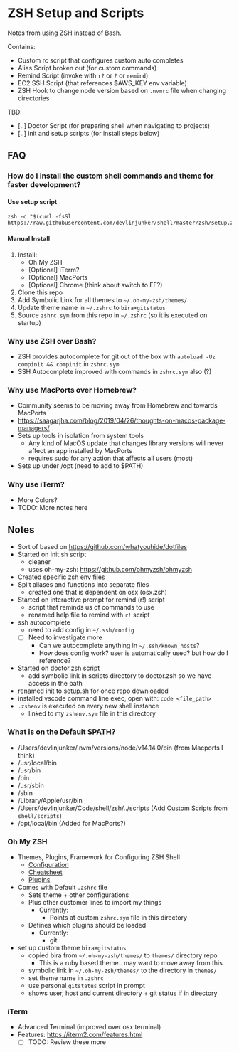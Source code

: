 # ZSH Setup and Scripts
Notes from using ZSH instead of Bash.

Contains:
- Custom rc script that configures custom auto completes
- Alias Script broken out (for custom commands)
- Remind Script (invoke with `r?` or `?` or `remind`)
- EC2 SSH Script (that references $AWS_KEY env variable)
- ZSH Hook to change node version based on `.nvmrc` file when changing directories

TBD: 
- [..] Doctor Script (for preparing shell when navigating to projects)
- [..] init and setup scripts (for install steps below)

## FAQ

### How do I install the custom shell commands and theme for faster development?
#### Use setup script 
```
zsh -c "$(curl -fsSl https://raw.githubusercontent.com/devlinjunker/shell/master/zsh/setup.zsh)"
```

#### Manual Install
1. Install:
   - Oh My ZSH
   - [Optional] iTerm?
   - [Optional] MacPorts
   - [Optional] Chrome (think about switch to FF?)
2. Clone this repo
3. Add Symbolic Link for all themes to `~/.oh-my-zsh/themes/`
3. Update theme name in `~/.zshrc` to `bira+gitstatus`
4. Source `zshrc.sym` from this repo in `~/.zshrc` (so it is executed on startup)

### Why use ZSH over Bash?
 - ZSH provides autocomplete for git out of the box with `autoload -Uz compinit && compinit` in `zshrc.sym`
 - SSH Autocomplete improved with commands in `zshrc.sym` also (?)

### Why use MacPorts over Homebrew?
 - Community seems to be moving away from Homebrew and towards MacPorts
 - https://saagarjha.com/blog/2019/04/26/thoughts-on-macos-package-managers/
 - Sets up tools in isolation from system tools
   - Any kind of MacOS update that changes library versions will never affect an app installed by MacPorts
   - requires sudo for any action that affects all users (most)
 - Sets up under /opt (need to add to $PATH)

### Why use iTerm?
 - More Colors?
 - TODO: More notes here


## Notes
- Sort of based on https://github.com/whatyouhide/dotfiles
- Started on init.sh script
  - cleaner
  - uses oh-my-zsh: https://github.com/ohmyzsh/ohmyzsh
- Created specific zsh env files
- Split aliases and functions into separate files
  - created one that is dependent on osx (osx.zsh)
- Started on interactive prompt for remind (r!) script
  - script that reminds us of commands to use
  - renamed help file to remind with `r!` script
- ssh autocomplete
  - need to add config in `~/.ssh/config`
  - [ ] Need to investigate more
    - Can we autocomplete anything in `~/.ssh/known_hosts`?
    - How does config work? user is automatically used? but how do I reference? 
- Started on doctor.zsh script
  - add symbolic link in scripts directory to doctor.zsh so we have access in the path
- renamed init to setup.sh for once repo downloaded
- installed vscode command line exec, open with: `code <file_path>`
- `.zshenv` is executed on every new shell instance
  - linked to my `zshenv.sym` file in this directory

### What is on the Default $PATH?
- /Users/devlinjunker/.nvm/versions/node/v14.14.0/bin (from Macports I think)
- /usr/local/bin
- /usr/bin
- /bin
- /usr/sbin
- /sbin
- /Library/Apple/usr/bin
- /Users/devlinjunker/Code/shell/zsh/../scripts (Add Custom Scripts from `shell/scripts`)
- /opt/local/bin (Added for MacPorts?)

### Oh My ZSH
- Themes, Plugins, Framework for Configuring ZSH Shell
  - [Configuration](https://github.com/ohmyzsh/ohmyzsh/wiki/Settings)
  - [Cheatsheet](https://github.com/ohmyzsh/ohmyzsh/wiki/Cheatsheet)
  - [Plugins](https://github.com/ohmyzsh/ohmyzsh/wiki/Plugins)
- Comes with Default `.zshrc` file
  - Sets theme + other configurations
  - Plus other customer lines to import my things
    - Currently:
      - Points at custom `zshrc.sym` file in this directory
  - Defines which plugins should be loaded 
    - Currently:
      - git
- set up custom theme `bira+gitstatus`
  - copied bira from `~/.oh-my-zsh/themes/` to `themes/` directory repo
    - This is a ruby based theme.. may want to move away from this
  - symbolic link in `~/.oh-my-zsh/themes/` to the directory in `themes/`
  - set theme name in `.zshrc`
  - use personal `gitstatus` script in prompt
  - shows user, host and current directory + git status if in directory

### iTerm
- Advanced Terminal (improved over osx terminal)
- Features: https://iterm2.com/features.html
  - [ ] TODO: Review these more
